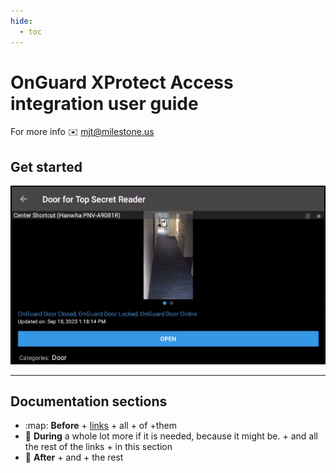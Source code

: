 ```yaml
---
hide:
  - toc
---
```

# OnGuard XProtect Access integration user guide

For more info  :envelope: <mjt@milestone.us>

## Get started

[![XPAReader](images/MobileXPAReader.png)](Intro/index.md)

---
## Documentation sections

<div class="grid cards" markdown>

- :map:  __Before__ 
        + [links](Intro/CurrentDoc.md)
        + all 
        + of 
            +them
- :key:  __During__ 
        a whole lot more if it is needed, because it might be.
        + and all the rest of the links
        + in this section
- :briefcase:  __After__ 
        + and 
        + the rest
</div>

